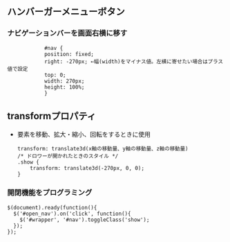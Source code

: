 ## ハンバーガーメニューボタン

### ナビゲーションバーを画面右横に移す

                #nav {
                position: fixed;
                right: -270px; ←幅(width)をマイナス値。左横に寄せたい場合はプラス値で設定
                top: 0;
                width: 270px;
                height: 100%;
                }

## transformプロパティ
- 要素を移動、拡大・縮小、回転をするときに使用

      transform: translate3d(x軸の移動量、y軸の移動量、z軸の移動量)
      /* ドロワーが開かれたときのスタイル */
      .show {
          transform: translate3d(-270px, 0, 0);
      }

### 開閉機能をプログラミング

    $(document).ready(function(){
      $('#open_nav').on('click', function(){
        $('#wrapper', '#nav').toggleClass('show');
      });
    });

